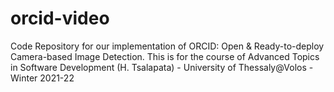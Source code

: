 # orcid-video

Code Repository for our implementation of ORCID: Open & Ready-to-deploy Camera-based Image Detection. This is for the course of Advanced Topics in Software Development (H. Tsalapata) - University of Thessaly@Volos - Winter 2021-22


